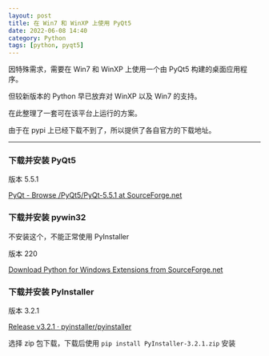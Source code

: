 ```yaml
---
layout: post
title: 在 Win7 和 WinXP 上使用 PyQt5
date: 2022-06-08 14:40
category: Python
tags: [python, pyqt5]
---
```


因特殊需求，需要在 Win7 和 WinXP 上使用一个由 PyQt5 构建的桌面应用程序。

但较新版本的 Python 早已放弃对 WinXP 以及 Win7 的支持。

在此整理了一套可在该平台上运行的方案。

由于在 pypi 上已经下载不到了，所以提供了各自官方的下载地址。

------

### 下载并安装 PyQt5

版本 5.5.1

[PyQt - Browse /PyQt5/PyQt-5.5.1 at SourceForge.net](https://sourceforge.net/projects/pyqt/files/PyQt5/PyQt-5.5.1/)

### 下载并安装 pywin32

不安装这个，不能正常使用 PyInstaller

版本 220

[Download Python for Windows Extensions from SourceForge.net](https://sourceforge.net/projects/pywin32/files/pywin32/Build%20220/pywin32-220.win32-py3.4.exe/download)

### 下载并安装 PyInstaller

版本 3.2.1

[Release v3.2.1 · pyinstaller/pyinstaller](https://github.com/pyinstaller/pyinstaller/releases/tag/v3.2.1)

选择 zip 包下载，下载后使用 `pip install PyInstaller-3.2.1.zip` 安装

